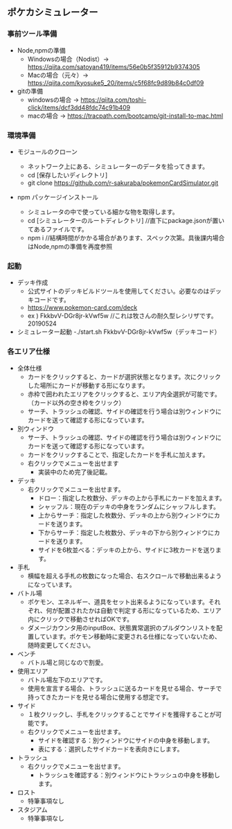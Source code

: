 ## ポケカシミュレーター

### 事前ツール準備
- Node,npmの準備
    - Windowsの場合（Nodist）→ https://qiita.com/satoyan419/items/56e0b5f35912b9374305
    - Macの場合（元々）→ https://qiita.com/kyosuke5_20/items/c5f68fc9d89b84c0df09
- gitの準備
    - windowsの場合 → https://qiita.com/toshi-click/items/dcf3dd48fdc74c91b409
    - macの場合 → https://tracpath.com/bootcamp/git-install-to-mac.html

### 環境準備
- モジュールのクローン
    - ネットワーク上にある、シミュレーターのデータを拾ってきます。
    - cd [保存したいディレクトリ]
    - git clone https://github.com/r-sakuraba/pokemonCardSimulator.git

- npm パッケージインストール
    - シミュレータの中で使っている細かな物を取得します。
    - cd [シミュレーターのルートディレクトリ] //直下にpackage.jsonが置いてあるファイルです。
    - npm i //結構時間がかかる場合があります、スペック次第。具後課内場合はNode,npmの準備を再度参照

### 起動
- デッキ作成
    - 公式サイトのデッキビルドツールを使用してください。必要なのはデッキコードです。
    - https://www.pokemon-card.com/deck
    - ex ) FkkbvV-DGr8jr-kVwf5w //これは牧さんの耐久型レシリザです。20190524
- シミュレーター起動
    -./start.sh FkkbvV-DGr8jr-kVwf5w（デッキコード）

### 各エリア仕様
- 全体仕様
    - カードをクリックすると、カードが選択状態となります。次にクリックした場所にカードが移動する形になります。
    - 赤枠で囲われたエリアをクリックすると、エリア内全選択が可能です。（カード以外の空き枠をクリック）
    - サーチ、トラッシュの確認、サイドの確認を行う場合は別ウィンドウにカードを送って確認する形になっています。
- 別ウィンドウ
    - サーチ、トラッシュの確認、サイドの確認を行う場合は別ウィンドウにカードを送って確認する形になっています。
    - カードをクリックすることで、指定したカードを手札に加えます。
    - 右クリックでメニューを出せます
        - 実装中のため完了後記載。
- デッキ
    - 右クリックでメニューを出せます。
        - ドロー：指定した枚数分、デッキの上から手札にカードを加えます。
        - シャッフル：現在のデッキの中身をランダムにシャッフルします。
        - 上からサーチ：指定した枚数分、デッキの上から別ウィンドウにカードを送ります。
        - 下からサーチ：指定した枚数分、デッキの下から別ウィンドウにカードを送ります。
        - サイドを6枚並べる：デッキの上から、サイドに3枚カードを送ります。
- 手札
    - 横幅を超える手札の枚数になった場合、右スクロールで移動出来るようになっています。
- バトル場
    - ポケモン、エネルギー、道具をセット出来るようになっています。それぞれ、何が配置されたかは自動で判定する形になっているため、エリア内にクリックで移動させればOKです。
    - ダメージカウンタ用のinputBox、状態異常選択のプルダウンリストを配置しています。ポケモン移動時に変更される仕様になっていないため、随時変更してください。
- ベンチ
    - バトル場と同じなので割愛。
- 使用エリア
    - バトル場左下のエリアです。
    - 使用を宣言する場合、トラッシュに送るカードを見せる場合、サーチで持ってきたカードを見せる場合に使用する想定です。
- サイド
    - １枚クリックし、手札をクリックすることでサイドを獲得することが可能です。
    - 右クリックでメニューを出せます。
        - サイドを確認する：別ウィンドウにサイドの中身を移動します。
        - 表にする：選択したサイドカードを表向きにします。
- トラッシュ
    - 右クリックでメニューを出せます。
        - トラッシュを確認する：別ウィンドウにトラッシュの中身を移動します。
- ロスト
    - 特筆事項なし
- スタジアム
    - 特筆事項なし
